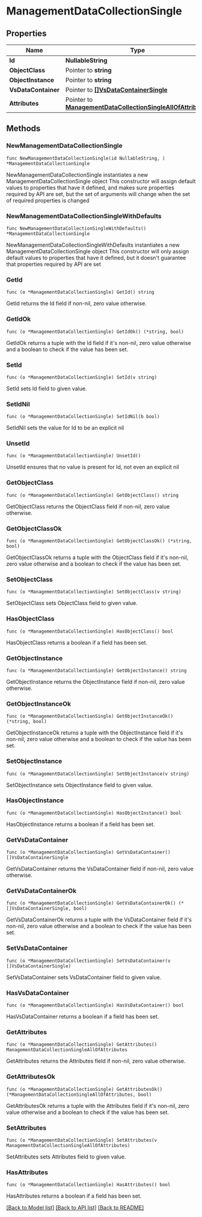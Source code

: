# ManagementDataCollectionSingle

## Properties

Name | Type | Description | Notes
------------ | ------------- | ------------- | -------------
**Id** | **NullableString** |  | 
**ObjectClass** | Pointer to **string** |  | [optional] 
**ObjectInstance** | Pointer to **string** |  | [optional] 
**VsDataContainer** | Pointer to [**[]VsDataContainerSingle**](VsDataContainerSingle.md) |  | [optional] 
**Attributes** | Pointer to [**ManagementDataCollectionSingleAllOfAttributes**](ManagementDataCollectionSingleAllOfAttributes.md) |  | [optional] 

## Methods

### NewManagementDataCollectionSingle

`func NewManagementDataCollectionSingle(id NullableString, ) *ManagementDataCollectionSingle`

NewManagementDataCollectionSingle instantiates a new ManagementDataCollectionSingle object
This constructor will assign default values to properties that have it defined,
and makes sure properties required by API are set, but the set of arguments
will change when the set of required properties is changed

### NewManagementDataCollectionSingleWithDefaults

`func NewManagementDataCollectionSingleWithDefaults() *ManagementDataCollectionSingle`

NewManagementDataCollectionSingleWithDefaults instantiates a new ManagementDataCollectionSingle object
This constructor will only assign default values to properties that have it defined,
but it doesn't guarantee that properties required by API are set

### GetId

`func (o *ManagementDataCollectionSingle) GetId() string`

GetId returns the Id field if non-nil, zero value otherwise.

### GetIdOk

`func (o *ManagementDataCollectionSingle) GetIdOk() (*string, bool)`

GetIdOk returns a tuple with the Id field if it's non-nil, zero value otherwise
and a boolean to check if the value has been set.

### SetId

`func (o *ManagementDataCollectionSingle) SetId(v string)`

SetId sets Id field to given value.


### SetIdNil

`func (o *ManagementDataCollectionSingle) SetIdNil(b bool)`

 SetIdNil sets the value for Id to be an explicit nil

### UnsetId
`func (o *ManagementDataCollectionSingle) UnsetId()`

UnsetId ensures that no value is present for Id, not even an explicit nil
### GetObjectClass

`func (o *ManagementDataCollectionSingle) GetObjectClass() string`

GetObjectClass returns the ObjectClass field if non-nil, zero value otherwise.

### GetObjectClassOk

`func (o *ManagementDataCollectionSingle) GetObjectClassOk() (*string, bool)`

GetObjectClassOk returns a tuple with the ObjectClass field if it's non-nil, zero value otherwise
and a boolean to check if the value has been set.

### SetObjectClass

`func (o *ManagementDataCollectionSingle) SetObjectClass(v string)`

SetObjectClass sets ObjectClass field to given value.

### HasObjectClass

`func (o *ManagementDataCollectionSingle) HasObjectClass() bool`

HasObjectClass returns a boolean if a field has been set.

### GetObjectInstance

`func (o *ManagementDataCollectionSingle) GetObjectInstance() string`

GetObjectInstance returns the ObjectInstance field if non-nil, zero value otherwise.

### GetObjectInstanceOk

`func (o *ManagementDataCollectionSingle) GetObjectInstanceOk() (*string, bool)`

GetObjectInstanceOk returns a tuple with the ObjectInstance field if it's non-nil, zero value otherwise
and a boolean to check if the value has been set.

### SetObjectInstance

`func (o *ManagementDataCollectionSingle) SetObjectInstance(v string)`

SetObjectInstance sets ObjectInstance field to given value.

### HasObjectInstance

`func (o *ManagementDataCollectionSingle) HasObjectInstance() bool`

HasObjectInstance returns a boolean if a field has been set.

### GetVsDataContainer

`func (o *ManagementDataCollectionSingle) GetVsDataContainer() []VsDataContainerSingle`

GetVsDataContainer returns the VsDataContainer field if non-nil, zero value otherwise.

### GetVsDataContainerOk

`func (o *ManagementDataCollectionSingle) GetVsDataContainerOk() (*[]VsDataContainerSingle, bool)`

GetVsDataContainerOk returns a tuple with the VsDataContainer field if it's non-nil, zero value otherwise
and a boolean to check if the value has been set.

### SetVsDataContainer

`func (o *ManagementDataCollectionSingle) SetVsDataContainer(v []VsDataContainerSingle)`

SetVsDataContainer sets VsDataContainer field to given value.

### HasVsDataContainer

`func (o *ManagementDataCollectionSingle) HasVsDataContainer() bool`

HasVsDataContainer returns a boolean if a field has been set.

### GetAttributes

`func (o *ManagementDataCollectionSingle) GetAttributes() ManagementDataCollectionSingleAllOfAttributes`

GetAttributes returns the Attributes field if non-nil, zero value otherwise.

### GetAttributesOk

`func (o *ManagementDataCollectionSingle) GetAttributesOk() (*ManagementDataCollectionSingleAllOfAttributes, bool)`

GetAttributesOk returns a tuple with the Attributes field if it's non-nil, zero value otherwise
and a boolean to check if the value has been set.

### SetAttributes

`func (o *ManagementDataCollectionSingle) SetAttributes(v ManagementDataCollectionSingleAllOfAttributes)`

SetAttributes sets Attributes field to given value.

### HasAttributes

`func (o *ManagementDataCollectionSingle) HasAttributes() bool`

HasAttributes returns a boolean if a field has been set.


[[Back to Model list]](../README.md#documentation-for-models) [[Back to API list]](../README.md#documentation-for-api-endpoints) [[Back to README]](../README.md)


